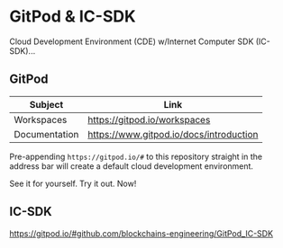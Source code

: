 # GitPod & IC-SDK
Cloud Development Environment (CDE) w/Internet Computer SDK (IC-SDK)...  


## GitPod
|Subject|Link|
|---|---|
|Workspaces|https://gitpod.io/workspaces|
|Documentation|https://www.gitpod.io/docs/introduction|

Pre-appending ``https://gitpod.io/#`` to this repository straight in the address bar will create a default cloud development environment. 

See it for yourself. Try it out. Now!

## IC-SDK
https://gitpod.io/#github.com/blockchains-engineering/GitPod_IC-SDK
